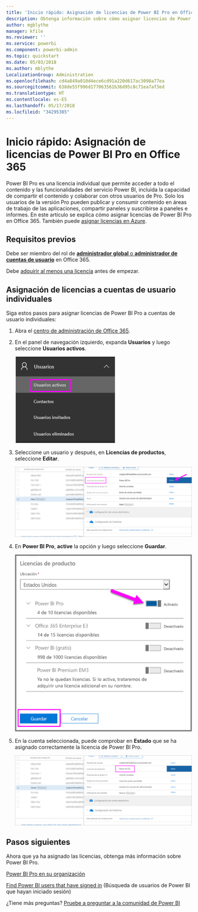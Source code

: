 ```yaml
---
title: 'Inicio rápido: Asignación de licencias de Power BI Pro en Office 365'
description: Obtenga información sobre cómo asignar licencias de Power BI Pro para que los usuarios puedan acceder a todo el contenido y las funcionalidades del servicio Power BI.
author: mgblythe
manager: kfile
ms.reviewer: ''
ms.service: powerbi
ms.component: powerbi-admin
ms.topic: quickstart
ms.date: 05/03/2018
ms.author: mblythe
LocalizationGroup: Administration
ms.openlocfilehash: cd4a849a010d4ece6cd91a220d617ac3098a77ea
ms.sourcegitcommit: 638de55f996d177063561b36d95c8c71ea7af3ed
ms.translationtype: HT
ms.contentlocale: es-ES
ms.lasthandoff: 05/17/2018
ms.locfileid: "34295385"
---
```

# <a name="quickstart-assign-power-bi-pro-licenses-in-office-365"></a>Inicio rápido: Asignación de licencias de Power BI Pro en Office 365

Power BI Pro es una licencia individual que permite acceder a todo el contenido y las funcionalidades del servicio Power BI, incluida la capacidad de compartir el contenido y colaborar con otros usuarios de Pro. Solo los usuarios de la versión Pro pueden publicar y consumir contenido en áreas de trabajo de las aplicaciones, compartir paneles y suscribirse a paneles e informes. En este artículo se explica cómo asignar licencias de Power BI Pro en Office 365. También puede [asignar licencias en Azure](service-admin-assigning-power-bi-pro-licenses-azure.md).


## <a name="prerequisites"></a>Requisitos previos

Debe ser miembro del rol de [**administrador global** o **administrador de cuentas de usuario**](https://support.office.com/article/about-office-365-admin-roles-da585eea-f576-4f55-a1e0-87090b6aaa9d?ui=en-US&rs=en-US&ad=US) en Office 365.

Debe [adquirir al menos una licencia](service-admin-purchasing-power-bi-pro.md) antes de empezar.



## <a name="assign-licenses-to-individual-user-accounts"></a>Asignación de licencias a cuentas de usuario individuales

Siga estos pasos para asignar licencias de Power BI Pro a cuentas de usuario individuales:

1. Abra el [centro de administración de Office 365](https://portal.office.com/adminportal/home#/homepage).

2. En el panel de navegación izquierdo, expanda **Usuarios** y luego seleccione **Usuarios activos**.

    ![Usuarios activos](media/service-admin-assigning-power-bi-pro-licenses/service-assigning-power-bi-pro-licenses-05.png)

3. Seleccione un usuario y después, en **Licencias de productos**, seleccione **Editar**.

    ![Editar licencias de productos](media/service-admin-assigning-power-bi-pro-licenses/service-assigning-power-bi-pro-licenses-06.png)

4. En **Power BI Pro**, **active** la opción y luego seleccione **Guardar**.

    ![Licencias de productos activadas](media/service-admin-assigning-power-bi-pro-licenses/service-assigning-power-bi-pro-licenses-07.png)

5. En la cuenta seleccionada, puede comprobar en **Estado** que se ha asignado correctamente la licencia de Power BI Pro.

    ![Comprobar el estado de la licencia](media/service-admin-assigning-power-bi-pro-licenses/service-assigning-power-bi-pro-licenses-08.png)



## <a name="next-steps"></a>Pasos siguientes

Ahora que ya ha asignado las licencias, obtenga más información sobre Power BI Pro.

[Power BI Pro en su organización](service-admin-power-bi-pro-in-your-organization.md)

[Find Power BI users that have signed in](service-admin-access-usage.md) (Búsqueda de usuarios de Power BI que hayan iniciado sesión)

¿Tiene más preguntas? [Pruebe a preguntar a la comunidad de Power BI](https://community.powerbi.com/)
